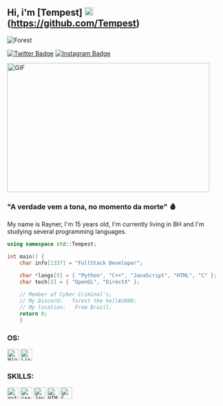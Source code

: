 ## Hi, i'm [Tempest] <img src="https://images.emojiterra.com/twitter/v13.0/128px/1f1e7-1f1f7.png" height="20px" width="20px"/> (https://github.com/Tempest)

<p align="left"> <img src="https://komarev.com/ghpvc/?username=Tempest7x&label=Profile%20views&color=323232&style=flat-square" alt="Forest" /> </p>

[![Twitter Badge](https://img.shields.io/badge/-Twitter-00acee?style=flat-square&logo=Twitter&logoColor=white)](https://twitter.com/raxxzin)
[![Instagram Badge](https://img.shields.io/badge/-Instagram-e4405f?style=flat-square&logo=Instagram&logoColor=white)](https://instagram.com/rayner.wts)


<img src="https://i.pinimg.com/originals/36/cc/70/36cc70325e9069671f2550a3db5073c0.gif" alt= "GIF" width="470" height="300">

### "A verdade vem a tona, no momento da morte" 🩸 

My name is Rayner, I'm 15 years old, I'm currently living in BH and I'm studying several programming languages.

```C++
using namespace std::Tempest;

int main() {
    char info[1337] = "FullStack Developer";

    char *langs[5] = { "Python", "C++", "JavaScript", "HTML", "C" };
    char tech[2] = { "OpenGL", "DirectX" };
    
    // Member of Cyber Criminal's;
    // My Discord:   forest the hell#2000;
    // My location:   From Brazil;
    return 0; 
    }
``` 
### OS:
<code><img height="27" src="https://img.shields.io/badge/Windows-0078D6?style=for-the-badge&logo=windows&logoColor=white" alt="Windows"></code>
<code><img height="27" src="https://img.shields.io/badge/Linux-FCC624?style=for-the-badge&logo=linux&logoColor=black" alt="Linux"></code>

### SKILLS:
<code><img height="27" src="https://img.shields.io/badge/Python-3776AB?style=for-the-badge&logo=python&logoColor=white" alt="python"></code>
<code><img height="27" src="https://img.shields.io/badge/C%2B%2B-00599C?style=for-the-badge&logo=c%2B%2B&logoColor=white" alt="c++"></code>
<code><img height="27" src="https://img.shields.io/badge/JavaScript-323330?style=for-the-badge&logo=javascript&logoColor=F7DF1E" alt="JavaScript"></code>
<code><img height="27" src="https://img.shields.io/badge/HTML-239120?style=for-the-badge&logo=html5&logoColor=white" alt="HTML"></code>
<code><img height="27" src="https://img.shields.io/badge/C-00599C?style=for-the-badge&logo=c&logoColor=white" alt="C"></code>

